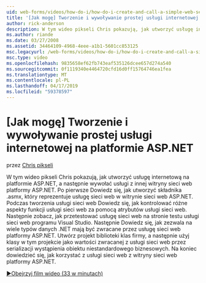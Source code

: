 ```yaml
---
uid: web-forms/videos/how-do-i/how-do-i-create-and-call-a-simple-web-service-in-aspnet
title: '[Jak mogę] Tworzenie i wywoływanie prostej usługi internetowej na platformie ASP.NET | Dokumentacja firmy Microsoft'
author: rick-anderson
description: W tym wideo pikseli Chris pokazują, jak utworzyć usługę internetową na platformie ASP.NET, a następnie wywołać usługi z innej witryny sieci web platformy ASP.NET. Po pierwsze Dowiedz się, jak utworzyć...
ms.author: riande
ms.date: 03/27/2008
ms.assetid: 34464109-4968-4eee-a1b1-5601cc853125
msc.legacyurl: /web-forms/videos/how-do-i/how-do-i-create-and-call-a-simple-web-service-in-aspnet
msc.type: video
ms.openlocfilehash: 9835658ef62fb743eaf535126dcee657d274a540
ms.sourcegitcommit: 0f1119340e4464720cfd16d0ff15764746ea1fea
ms.translationtype: MT
ms.contentlocale: pl-PL
ms.lasthandoff: 04/17/2019
ms.locfileid: "59378597"
---
```

# <a name="how-do-i-create-and-call-a-simple-web-service-in-aspnet"></a>[Jak mogę] Tworzenie i wywoływanie prostej usługi internetowej na platformie ASP.NET

przez [Chris pikseli](https://twitter.com/chrispels)

W tym wideo pikseli Chris pokazują, jak utworzyć usługę internetową na platformie ASP.NET, a następnie wywołać usługi z innej witryny sieci web platformy ASP.NET. Po pierwsze Dowiedz się, jak utworzyć składnika .asmx, który reprezentuje usługę sieci web w witrynie sieci web ASP.NET. Podczas tworzenia usługi sieci web Dowiedz się, jak kontrolować różne aspekty funkcji usługi sieci web za pomocą atrybutów usługi sieci web. Następnie zobacz, jak przetestować usługę sieci web na stronie testu usługi sieci web programu Visual Studio. Następnie Dowiedz się, jak zezwala na wiele typów danych .NET mają być zwracane przez usługę sieci web platformy ASP.NET. Utwórz projekt biblioteki klas firmy, a następnie użyj klasy w tym projekcie jako wartości zwracanej z usługi sieci web przez serializacji wystąpienia obiektu niestandardowego biznesowych. Na koniec dowiedzieć się, jak korzystać z usługi sieci web z witryny sieci web platformy ASP.NET.

[&#9654;Obejrzyj film wideo (33 w minutach)](https://channel9.msdn.com/Blogs/ASP-NET-Site-Videos/how-do-i-create-and-call-a-simple-web-service-in-aspnet)
